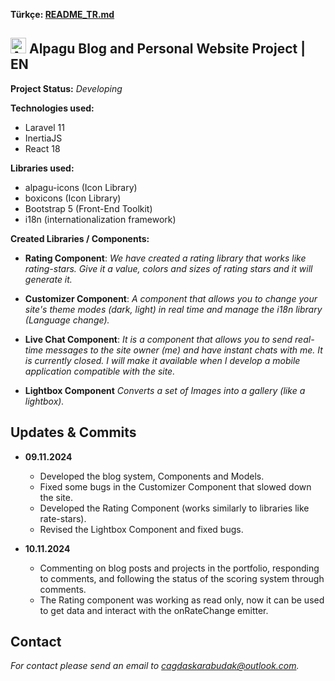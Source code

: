 **Türkçe: [README_TR.md](README_TR.md)**

## <img src="https://alpagu.net/alpagu.webp" width="25" alt="Alpagu Logo"> Alpagu Blog and Personal Website Project | EN

**Project Status:** *Developing*

**Technologies used:**
- Laravel 11
- InertiaJS
- React 18

**Libraries used:**
- alpagu-icons (Icon Library)
- boxicons (Icon Library)
- Bootstrap 5 (Front-End Toolkit)
- i18n (internationalization framework)

 **Created Libraries / Components:**
- **Rating Component**:
	*We have created a rating library that works like rating-stars. Give it a value, colors and sizes of rating stars and it will generate it.*
	
- **Customizer Component**:
	*A component that allows you to change your site's theme modes (dark, light) in real time and manage the i18n library (Language change).*
	
- **Live Chat Component**:
	*It is a component that allows you to send real-time messages to the site owner (me) and have instant chats with me. It is currently closed. I will make it available when I develop a mobile application compatible with the site.*

- **Lightbox Component**
	*Converts a set of Images into a gallery (like a lightbox).*

## Updates & Commits

- **09.11.2024**
	- Developed the blog system, Components and Models.
	- Fixed some bugs in the Customizer Component that slowed down the site.
	- Developed the Rating Component (works similarly to libraries like rate-stars).
	- Revised the Lightbox Component and fixed bugs.

- **10.11.2024**
	- Commenting on blog posts and projects in the portfolio, responding to comments, and following the status of the scoring system through comments.
	- The Rating component was working as read only, now it can be used to get data and interact with the onRateChange emitter.

## Contact
*For contact please send an email to [cagdaskarabudak@outlook.com](mailto:cagdaskarabudak@outlook.com).*